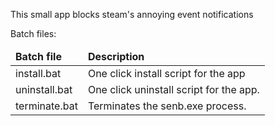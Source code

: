 This small app blocks steam's annoying event notifications

Batch files:

<table>
<thead style="font-weight:bold"><tr><td>Batch file</td><td>Description</td></tr></thead>
<tr><td>install.bat</td><td>One click install script for the app</td></tr>
<tr><td>uninstall.bat</td><td>One click uninstall script for the app.</td></tr>
<tr><td>terminate.bat</td><td>Terminates the senb.exe process.</td></tr>
</table>
